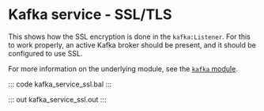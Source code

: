 # Kafka service - SSL/TLS

This shows how the SSL encryption is done in the `kafka:Listener`. For this to work properly, an active Kafka broker should be present, and it should be configured to use SSL.

For more information on the underlying module,  see the [`kafka` module](https://lib.ballerina.io/ballerinax/kafka/latest).

::: code kafka_service_ssl.bal :::

::: out kafka_service_ssl.out :::
